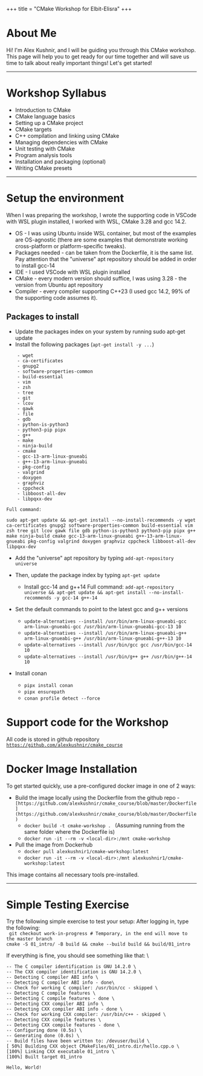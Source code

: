 +++
title = "CMake Workshop for Elbit-Elisra"
+++
  
# About Me

Hi! I'm Alex Kushnir, and I will be guiding you through this CMake workshop. This page will help you to get ready for our time together and will save us time to talk about really important things!
Let's get started!

---

# Workshop Syllabus

- Introduction to CMake
- CMake language basics 
- Setting up a CMake project
- CMake targets
- C++ compilation and linking using CMake 
- Managing dependencies with CMake 
- Unit testing with CMake 
- Program analysis tools
- Installation and packaging (optional)
- Writing CMake presets

---

# Setup the environment
When I was preparing the workshop, I wrote the supporting code in VSCode with WSL plugin installed, I worked with WSL, CMake 3.28 and gcc 14.2. 

- OS - I was using Ubuntu inside WSL container, but most of the examples are OS-agnostic (there are some examples that demonstrate working cross-platform or platform-specific tweaks).
- Packages needed - can be taken from the Dockerfile, it is the same list. Pay attention that the "universe" apt repository should be added in order to install gcc-14
- IDE - I used VSCode with WSL plugin installed 
- CMake - every modern version should suffice, I was using 3.28 - the version from Ubuntu apt repository
- Compiler - every compiler supporting C++23 (I used gcc 14.2, 99% of the supporting code assumes it).

## Packages to install 

- Update the packages index on your system by running sudo apt-get update
- Install the following packages (`apt-get install -y ...`)
```
	- wget 
	- ca-certificates 
	- gnupg2 
	- software-properties-common 
	- build-essential 
	- vim 
	- zsh 
	- tree 
	- git 
	- lcov 
	- gawk 
	- file 
	- gdb 
	- python-is-python3 
	- python3-pip pipx
	- g++ 
	- make 
	- ninja-build 
	- cmake
	- gcc-13-arm-linux-gnueabi 
	- g++-13-arm-linux-gnueabi 
	- pkg-config 
	- valgrind 
	- doxygen 
	- graphviz 
	- cppcheck 
	- libboost-all-dev 
	- libpqxx-dev
 ```

	Full command:
 `sudo apt-get update && apt-get install --no-install-recommends -y wget ca-certificates gnupg2 software-properties-common build-essential vim zsh tree git lcov gawk file gdb python-is-python3 python3-pip pipx g++ make ninja-build cmake gcc-13-arm-linux-gnueabi g++-13-arm-linux-gnueabi pkg-config valgrind doxygen graphviz cppcheck libboost-all-dev libpqxx-dev`
	
- Add the "universe" apt repository by typing `add-apt-repository universe`
- Then, update the package index by typing `apt-get update`
	- Install gcc-14 and g++14
Full command: `add-apt-repository universe && apt-get update && apt-get install --no-install-recommends -y gcc-14 g++-14`

- Set the default commands to point to the latest gcc and g++ versions 
	- `update-alternatives --install /usr/bin/arm-linux-gnueabi-gcc arm-linux-gnueabi-gcc /usr/bin/arm-linux-gnueabi-gcc-13 10`
	- `update-alternatives --install /usr/bin/arm-linux-gnueabi-g++ arm-linux-gnueabi-g++ /usr/bin/arm-linux-gnueabi-g++-13 10`
	- `update-alternatives --install /usr/bin/gcc gcc /usr/bin/gcc-14 10`
	- `update-alternatives --install /usr/bin/g++ g++ /usr/bin/g++-14 10`

- Install conan 
	- `pipx install conan `
	- `pipx ensurepath`
	- `conan profile detect --force`

# Support code for the Workshop
All code is stored in github repository [`https://github.com/alexkushnir/cmake_course`](https://github.com/alexkushnir/cmake_course)

# Docker Image Installation

To get started quickly, use a pre-configured docker image in one of 2 ways:

- Build the image locally using the Dockerfile from the github repo - `[https://github.com/alexkushnir/cmake_course/blob/master/Dockerfile](https://github.com/alexkushnir/cmake_course/blob/master/Dockerfile)`
	- `docker build -t cmake-workshop . ` (Assuming running from the same folder where the Dockerfile is)
	- `docker run -it --rm -v <local-dir>:/mnt cmake-workshop`
- Pull the image from Dockerhub
	- `docker pull alexkushnir1/cmake-workshop:latest`
	- `docker run -it --rm -v <local-dir>:/mnt alexkushnir1/cmake-workshop:latest`

This image contains all necessary tools pre-installed.

---

# Simple Testing Exercise

Try the following simple exercise to test your setup:
After logging in, type the following:\
` git checkout work-in-progress # Temporary, in the end will move to the master branch` \
`cmake -S 01_intro/ -B build && cmake --build build && build/01_intro`

If everything is fine, you should see something like that: \
```
-- The C compiler identification is GNU 14.2.0 \
-- The CXX compiler identification is GNU 14.2.0 \
-- Detecting C compiler ABI info \
-- Detecting C compiler ABI info - done\
-- Check for working C compiler: /usr/bin/cc - skipped \
-- Detecting C compile features \
-- Detecting C compile features - done \
-- Detecting CXX compiler ABI info \
-- Detecting CXX compiler ABI info - done \
-- Check for working CXX compiler: /usr/bin/c++ - skipped \
-- Detecting CXX compile features \
-- Detecting CXX compile features - done \
-- Configuring done (0.5s) \
-- Generating done (0.0s) \
-- Build files have been written to: /devuser/build \
[ 50%] Building CXX object CMakeFiles/01_intro.dir/hello.cpp.o \
[100%] Linking CXX executable 01_intro \
[100%] Built target 01_intro 
 ```
`Hello, World! `

